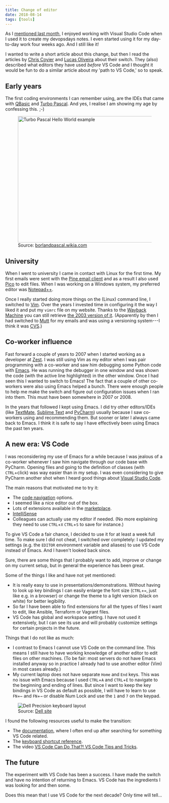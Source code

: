 ```yaml
---
title: Change of editor
date: 2018-08-14
tags: [tools]
---
```


As I [mentioned last
month](/weblog/2018/07/04/devopsdays-amsterdam-2018-reflection/#miscellaneous),
I enjoyed working with Visual Studio Code when I used it to create my
devopsdays notes. I even started using it for my day-to-day work four weeks
ago. And I still like it!

I wanted to write a short article about this change, but then I read the
articles by [Chris Coyier](https://css-tricks.com/on-switching-code-editors/)
and [Lucas
Oliveira](https://dev.to/lucasprag/my-editor-journey-sublime-vim-emacs-vscode-19k0)
about their switch.  They (also) described what editors they have used _before_
VS Code and I thought it would be fun to do a similar article about my 'path to
VS Code,' so to speak.


## Early years

The first coding environments I can remember using, are the IDEs that came with
[QBasic](https://en.wikipedia.org/wiki/Pico_(text_editor)) and [Turbo
Pascal](https://en.wikipedia.org/wiki/Turbo_Pascal). And yes, I realise I am
showing my age by confessing this. ;-)

<figure>
  <img src="/images/pascal.png" width="640" height="400" alt="Turbo Pascal Hello World example" />
  <figcaption>Source: <a href="http://borlandpascal.wikia.com/wiki/Borland_Pascal">borlandpascal.wikia.com</a></figcaption>
</figure>


## University

When I went to university I came in contact with Linux for the first time. My
first emails were sent with the [Pine email
client](https://en.wikipedia.org/wiki/Pine_(email_client)) and as a result I
also used [Pico](https://en.wikipedia.org/wiki/Pico_(text_editor)) to edit
files. When I was working on a Windows system, my preferred editor was
[Notepad++](https://notepad-plus-plus.org).

Once I really started doing more things on the (Linux) command line, I switched
to [Vim](https://www.vim.org/). Over the years I invested time in configuring
it the way I liked it and put my `vimrc` file on my website. Thanks to the
[Wayback Machine](https://web.archive.org) you can still retrieve [the 2003
version of
it](https://web.archive.org/web/20040608105137/http://panic.et.tudelft.nl:80/~mark/config/vimrc).
(Apparently by then I had switched to [Mutt](http://www.mutt.org/) for my
emails and was using a versioning system---I think it was
[CVS](https://en.wikipedia.org/wiki/Concurrent_Versions_System).)


## Co-worker influence

Fast forward a couple of years to 2007 when I started working as a developer at
[Zest](https://zestsoftware.nl/). I was still using Vim as my editor when I was
pair programming with a co-worker and saw him debugging some Python code with
[Emacs](https://www.gnu.org/software/emacs/). He was running the debugger in one
window and was shown the code (with the active line highlighted) in the other
window. Once I had seen this I wanted to switch to Emacs! The fact that
a couple of other co-workers were also using Emacs helped a bunch. There were
enough people to help me make the switch and figure out configuration issues
when I ran into them. This must have been somewhere in 2007 or 2008.

In the years that followed I kept using Emacs. I did try other editors/IDEs
(like [TextMate](https://macromates.com/), [Sublime
Text](https://www.sublimetext.com/) and
[PyCharm](https://www.jetbrains.com/pycharm/)) usually because I saw co-workers
using and recommending them. But sooner or later I always came back to Emacs.
I think it is safe to say I have effectively been using Emacs the past ten years.


## A new era: VS Code

I was reconsidering my use of Emacs for a while because I was jealous of a
co-worker whenever I saw him navigate through our code base with PyCharm.
Opening files and going to the definition of classes (with `CTRL`+click) was
way easier than in my setup. I was even considering to give PyCharm another
shot when I heard good things about [Visual Studio
Code](https://code.visualstudio.com/).

The main reasons that motivated me to try it:

- The [code navigation](https://code.visualstudio.com/docs/editor/editingevolved)
  options.
- I seemed like a nice editor out of the box.
- Lots of extensions available in the
  [marketplace](https://marketplace.visualstudio.com/).
- [IntelliSense](https://code.visualstudio.com/docs/editor/intellisense)
- Colleagues can actually use my editor if needed. (No more explaining they need
  to use `CTRL`+`X` `CTRL`+`S` to save for instance.)

To give VS Code a fair chance, I decided to use it for at least a week
full time. To make sure I did not cheat, I switched over completely: I
updated my settings (e.g. the `EDITOR` environment variable and
aliases) to use VS Code instead of Emacs. And I haven't looked back
since.

Sure, there are some things that I probably want to add, improve or
change on my current setup, but in general the experience has been
great.

Some of the things I like and have not yet mentioned:

- It is really easy to use in presentations/demonstrations. Without having to
  look up key bindings I can easily enlarge the font size (`CTRL`+`=`, just like
  e.g. in a browser) or change the theme to a light version (black on white) for
  better legibility.
- So far I have been able to find extensions for all the types of files I want
  to edit, like Ansible, Terraform or Vagrant files.
- VS Code has global and workspace setting. I have not used it extensively, but
  I can see its use and will probably customize settings for certain projects in
  the future.

Things that I do not like as much:

- I contrast to Emacs I cannot use VS Code on the command line. This means I
  still have to have working knowledge of another editor to edit files on
  other machines. (To be fair: most servers do not have Emacs installed anyway
  so in practice I already had to use another editor (Vim) in most cases
  already.)
- My current laptop does not have separate `Home` and `End` keys. This was no
  issue with Emacs because I used `CTRL`+`A` and `CTRL`+`E` to navigate to the
  beginning and ending of lines. But since I
  want to keep the key bindings in VS Code as default as possible, I will have 
  to learn to use `FN`+`←` and `FN`+`→` or disable Num Lock and use the `1` and 
  `7` on the keypad.

<figure>
  <img src="/images/dell_precision_keyboard.jpg" alt="Dell Precision keyboard layout" />
  <figcaption>Source: <a
href="https://www.dell.com/support/article/nl/nl/nlbsdt1/sln308143/dell-precision-7520-mobile-workstation-keyboard-guide?lang=en">Dell site</a></figcaption>
</figure>

I found the following resources useful to make the transition:

- The [documentation](https://code.visualstudio.com/docs), where I
  often end up after searching for something VS Code related.
- The [keyboard shortcut reference](https://code.visualstudio.com/docs/getstarted/keybindings#_keyboard-shortcuts-reference).
- The video [VS Code Can Do That?! VS Code Tips and Tricks](https://www.youtube.com/watch?v=x5GzCohd4eo).


## The future

The experiment with VS Code has been a success. I have made the switch and have
no intention of returning to Emacs.  VS Code has the ingredients I was looking
for and then some. 

Does this mean that I use VS Code for the next decade? Only time will tell...

